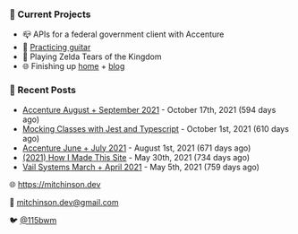 ### 📌 Current Projects
- 📪 APIs for a federal government client with Accenture
- 🎸 [Practicing guitar](https://soundcloud.com/115bwm/ambulance-holden-tape)
- 👾 Playing Zelda Tears of the Kingdom
- 🌐 Finishing up [home](http://home.mitchinson.dev) + [blog](http://blog.mitchinson.dev)

### 📝 Recent Posts

- [Accenture August + September 2021](https://blog.mitchinson.dev/pillar/aug-sep-21) - October 17th, 2021 (594 days ago)
- [Mocking Classes with Jest and Typescript](https://blog.mitchinson.dev/jest-typescript-mocks) - October 1st, 2021 (610 days ago)
- [Accenture June + July 2021](https://blog.mitchinson.dev/pillar/june-july-21) - August 1st, 2021 (671 days ago)
- [(2021) How I Made This Site](https://blog.mitchinson.dev/About-This-Site) - May 30th, 2021 (734 days ago)
- [Vail Systems March + April 2021](https://blog.mitchinson.dev/vail-march-april-2021) - May 5th, 2021 (759 days ago)

🌐 https://mitchinson.dev

💌 mitchinson.dev@gmail.com

🐦 [@115bwm](https://twitter.com/115bwm)